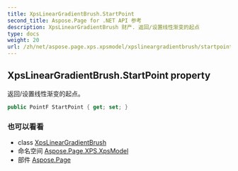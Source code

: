 ```yaml
---
title: XpsLinearGradientBrush.StartPoint
second_title: Aspose.Page for .NET API 参考
description: XpsLinearGradientBrush 财产. 返回/设置线性渐变的起点
type: docs
weight: 20
url: /zh/net/aspose.page.xps.xpsmodel/xpslineargradientbrush/startpoint/
---
```

## XpsLinearGradientBrush.StartPoint property

返回/设置线性渐变的起点。

```csharp
public PointF StartPoint { get; set; }
```

### 也可以看看

* class [XpsLinearGradientBrush](../)
* 命名空间 [Aspose.Page.XPS.XpsModel](../../xpslineargradientbrush/)
* 部件 [Aspose.Page](../../../)


